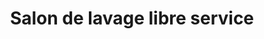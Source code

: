 ---
title: "Salon de lavage libre service"
url: /meyrin/salon-de-lavage-libre-service/
shop: Wäscherei
---